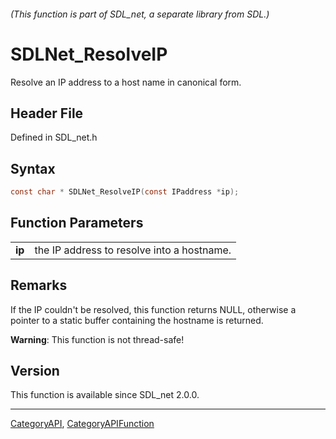 ###### (This function is part of SDL_net, a separate library from SDL.)
# SDLNet_ResolveIP

Resolve an IP address to a host name in canonical form.

## Header File

Defined in SDL_net.h

## Syntax

```c
const char * SDLNet_ResolveIP(const IPaddress *ip);

```

## Function Parameters

|            |                                            |
| ---------- | ------------------------------------------ |
| **ip**     | the IP address to resolve into a hostname. |

## Remarks

If the IP couldn't be resolved, this function returns NULL, otherwise a
pointer to a static buffer containing the hostname is returned.

**Warning**: This function is not thread-safe!

## Version

This function is available since SDL_net 2.0.0.

----
[CategoryAPI](CategoryAPI), [CategoryAPIFunction](CategoryAPIFunction)

